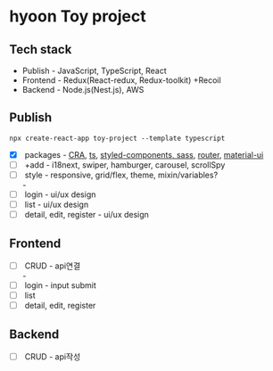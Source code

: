 # hyoon Toy project

## Tech stack
- Publish - JavaScript, TypeScript, React
- Frontend - Redux(React-redux, Redux-toolkit) +Recoil
- Backend - Node.js(Nest.js), AWS

## Publish
`npx create-react-app toy-project --template typescript`
- [x]  packages - [CRA](https://github.com/bbahna/Toy/commit/439aae5282ba6d0b32c2c70de26fafa993bffde6), [ts](https://github.com/bbahna/Toy/issues/1), [styled-components, sass](https://github.com/bbahna/Toy/issues/2), [router](https://github.com/bbahna/Toy/issues/3), [material-ui](https://github.com/bbahna/Toy/issues/4)
- [ ]  +add - i18next, swiper, hamburger, carousel, scrollSpy
- [ ]  style - responsive, grid/flex, theme, mixin/variables?
<br/>-<br/>
- [ ]  login - ui/ux design
- [ ]  list - ui/ux design
- [ ]  detail, edit, register - ui/ux design

## Frontend
- [ ]  CRUD - api연결
<br/>-<br/>
- [ ]  login - input submit
- [ ]  list
- [ ]  detail, edit, register

## Backend
- [ ]  CRUD - api작성
